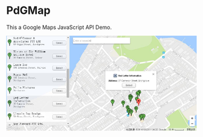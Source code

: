 # PdGMap
This a Google Maps JavaScript API Demo.

![screenshot](https://raw.githubusercontent.com/venwyhk/PdGMap/master/screenshot.jpg)
